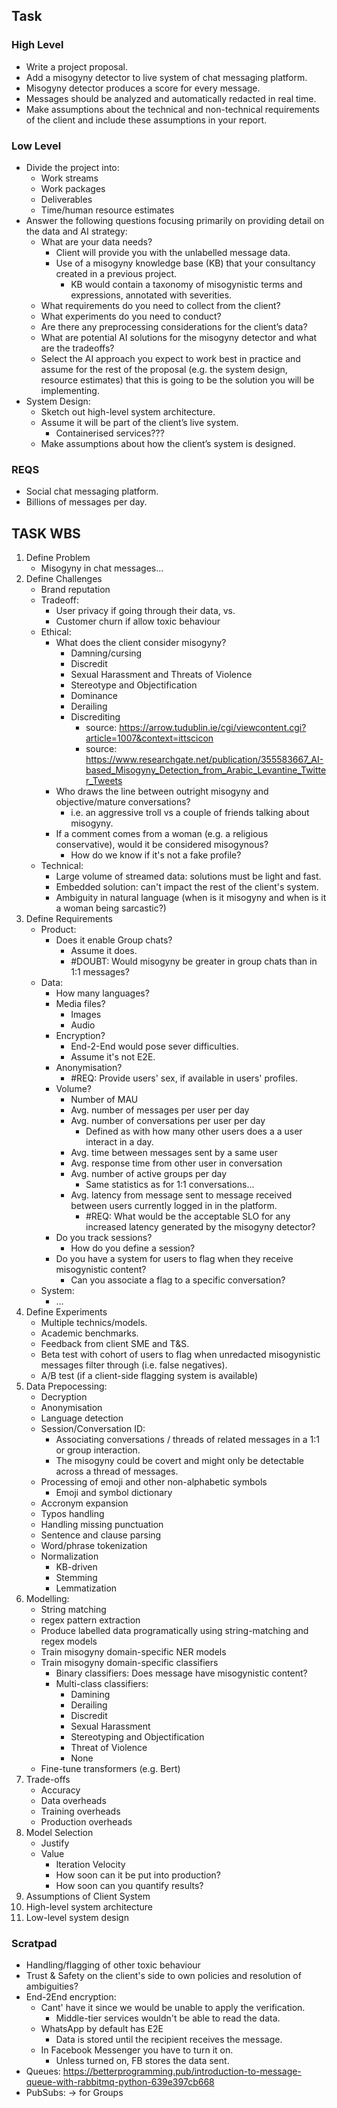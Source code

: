 
## Task
### High Level
* Write a project proposal.
* Add a misogyny detector to live system of chat messaging platform.
* Misogyny detector produces a score for every message.
* Messages should be analyzed and automatically redacted in real time.
* Make assumptions about the technical and non-technical requirements of the client and include these assumptions in your report. 

### Low Level
* Divide the project into:
    * Work streams
    * Work packages
    * Deliverables
    * Time/human resource estimates
* Answer the following questions focusing primarily on providing detail on the data and AI strategy:
    * What are your data needs?
        * Client will provide you with the unlabelled message data.
        * Use of a misogyny knowledge base (KB) that your consultancy created in a previous project.
            * KB would contain a taxonomy of misogynistic terms and expressions, annotated with severities.
    * What requirements do you need to collect from the client?
    * What experiments do you need to conduct?
    * Are there any preprocessing considerations for the client’s data?
    * What are potential AI solutions for the misogyny detector and what are the tradeoffs?
    * Select the AI approach you expect to work best in practice and assume for the rest of the proposal (e.g. the system design, resource estimates) that this is going to be the solution you will be implementing.
* System Design:
    * Sketch out high-level system architecture.
    * Assume it will be part of the client’s live system.
        * Containerised services???
    * Make assumptions about how the client’s system is designed.



### REQS
* Social chat messaging platform.
* Billions of messages per day.


## TASK WBS
1. Define Problem
    * Misogyny in chat messages...
2. Define Challenges
    * Brand reputation
    * Tradeoff: 
        * User privacy if going through their data, vs. 
        * Customer churn if allow toxic behaviour
    * Ethical:
        * What does the client consider misogyny?
            * Damning/cursing
            * Discredit
            * Sexual Harassment and Threats of Violence
            * Stereotype and Objectification
            * Dominance
            * Derailing
            * Discrediting
                * source: https://arrow.tudublin.ie/cgi/viewcontent.cgi?article=1007&context=ittscicon
                * source: https://www.researchgate.net/publication/355583667_AI-based_Misogyny_Detection_from_Arabic_Levantine_Twitter_Tweets
        * Who draws the line between outright misogyny and objective/mature conversations?
            * i.e. an aggressive troll vs a couple of friends talking about misogyny.
        * If a comment comes from a woman (e.g. a religious conservative), would it be considered misogynous?
            * How do we know if it's not a fake profile?
    * Technical:
        * Large volume of streamed data: solutions must be light and fast.
        * Embedded solution: can't impact the rest of the client's system. 
        * Ambiguity in natural language (when is it misogyny and when is it a woman being sarcastic?)   
3. Define Requirements
    * Product:
        * Does it enable Group chats?
            * Assume it does.
            * #DOUBT: Would misogyny be greater in group chats than in 1:1 messages?
    * Data:
        * How many languages?
        * Media files?
            * Images
            * Audio
        * Encryption?
            * End-2-End would pose sever difficulties.
            * Assume it's not E2E.
        * Anonymisation?
            * #REQ: Provide users' sex, if available in users' profiles.
        * Volume?
            * Number of MAU
            * Avg. number of messages per user per day
            * Avg. number of conversations per user per day
                * Defined as with how many other users does a a user interact in a day.
            * Avg. time between messages sent by a same user
            * Avg. response time from other user in conversation
            * Avg. number of active groups per day
                * Same statistics as for 1:1 conversations...
            * Avg. latency from message sent to message received between users currently logged in in the platform.
                * #REQ: What would be the acceptable SLO for any increased latency generated by the misogyny detector?
        * Do you track sessions?
            * How do you define a session?
        * Do you have a system for users to flag when they receive misogynistic content?
            * Can you associate a flag to a specific conversation?
    * System:
        * ...
4. Define Experiments
    * Multiple technics/models.
    * Academic benchmarks.
    * Feedback from client SME and T&S.
    * Beta test with cohort of users to flag when unredacted misogynistic messages filter through (i.e. false negatives).
    * A/B test (if a client-side flagging system is available)
5. Data Prepocessing:
    * Decryption
    * Anonymisation
    * Language detection
    * Session/Conversation ID:
        * Associating conversations / threads of related messages in a 1:1 or group interaction.
        * The misogyny could be covert and might only be detectable across a thread of messages.
    * Processing of emoji and other non-alphabetic symbols
        * Emoji and symbol dictionary
    * Accronym expansion
    * Typos handling
    * Handling missing punctuation
    * Sentence and clause parsing
    * Word/phrase tokenization
    * Normalization
        * KB-driven
        * Stemming
        * Lemmatization
6. Modelling:
    * String matching
    * regex pattern extraction
    * Produce labelled data programatically using string-matching and regex models
    * Train misogyny domain-specific NER models
    * Train misogyny domain-specific classifiers
        * Binary classifiers: Does message have misogynistic content?
        * Multi-class classifiers:
            * Damining
            * Derailing
            * Discredit
            * Sexual Harassment
            * Stereotyping and Objectification
            * Threat of Violence
            * None
    * Fine-tune transformers (e.g. Bert)
7. Trade-offs
    * Accuracy
    * Data overheads
    * Training overheads
    * Production overheads
8. Model Selection
    * Justify
    * Value
        * Iteration Velocity
        * How soon can it be put into production?
        * How soon can you quantify results?
9. Assumptions of Client System 
10. High-level system architecture
11. Low-level system design


### Scratpad
* Handling/flagging of other toxic behaviour
* Trust & Safety on the client's side to own policies and resolution of ambiguities?    
* End-2End encryption:
    * Cant' have it since we would be unable to apply the verification.
        * Middle-tier services wouldn't be able to read the data.
    * WhatsApp by default has E2E
        * Data is stored until the recipient receives the message.
    * In Facebook Messenger you have to turn it on.
        * Unless turned on, FB stores the data sent.
* Queues: https://betterprogramming.pub/introduction-to-message-queue-with-rabbitmq-python-639e397cb668
* PubSubs: -> for Groups

